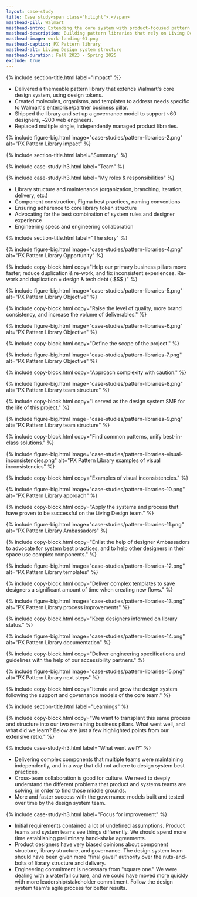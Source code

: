 ```yaml
---
layout: case-study
title: Case study<span class="hilight">.</span>
masthead-pill: Walmart
masthead-intro: Extending the core system with product-focused pattern libraries
masthead-description: Building pattern libraries that rely on Living Design foundations, and serve Walmart's core business pillars.
masthead-image: work-landing-01.png
masthead-caption: PX Pattern library
masthead-alt: Living Design system structure
masthead-duration: Fall 2023 - Spring 2025 
exclude: true
---
```


{% include section-title.html label="Impact" %}

- Delivered a themeable pattern library that extends Walmart's core design system, using design tokens.
- Created molecules, organisms, and templates to address needs specific to Walmart's enterprise/partner business pillar.
- Shipped the library and set up a governance model to support ~60 designers, ~200 web engineers.
- Replaced multiple single, independently managed product libraries.

{% include figure-big.html image="case-studies/pattern-libraries-2.png" alt="PX Pattern Library impact" %}

{% include section-title.html label="Summary" %}

{% include case-study-h3.html label="Team" %}

{% include case-study-h3.html label="My roles & responsibilities" %}

- Library structure and maintenance (organization, branching, iteration, delivery, etc.)
- Component construction, Figma best practices, naming conventions
- Ensuring adherence to core library token structure
- Advocating for the best combination of system rules and designer experience
- Engineering specs and engineering collaboration

{% include section-title.html label="The story" %}

{% include figure-big.html image="case-studies/pattern-libraries-4.png" alt="PX Pattern Library Opportunity" %}

{% include copy-block.html copy="Help our primary business pillars move faster, reduce duplication & re-work, and fix inconsistent experiences. Re-work and duplication = design & tech debt ( $$$ )" %}

{% include figure-big.html image="case-studies/pattern-libraries-5.png" alt="PX Pattern Library Objective" %}

{% include copy-block.html copy="Raise the level of quality, more brand consistency, and increase the volume of deliverables." %}

{% include figure-big.html image="case-studies/pattern-libraries-6.png" alt="PX Pattern Library Objective" %}

{% include copy-block.html copy="Define the scope of the project." %}

{% include figure-big.html image="case-studies/pattern-libraries-7.png" alt="PX Pattern Library Objective" %}

{% include copy-block.html copy="Approach complexity with caution." %}

{% include figure-big.html image="case-studies/pattern-libraries-8.png" alt="PX Pattern Library team structure" %}

{% include copy-block.html copy="I served as the design system SME for the life of this project." %}

{% include figure-big.html image="case-studies/pattern-libraries-9.png" alt="PX Pattern Library team structure" %}

{% include copy-block.html copy="Find common patterns, unify best-in-class solutions." %}

{% include figure-big.html image="case-studies/pattern-libraries-visual-inconsistencies.png" alt="PX Pattern Library examples of visual inconsistencies" %}

{% include copy-block.html copy="Examples of visual inconsistencies." %}

{% include figure-big.html image="case-studies/pattern-libraries-10.png" alt="PX Pattern Library approach" %}

{% include copy-block.html copy="Apply the systems and process that have proven to be successful on the Living Design team." %}

{% include figure-big.html image="case-studies/pattern-libraries-11.png" alt="PX Pattern Library Ambassadors" %}

{% include copy-block.html copy="Enlist the help of designer Ambassadors to advocate for system best practices, and to help other designers in their space use complex components." %}

{% include figure-big.html image="case-studies/pattern-libraries-12.png" alt="PX Pattern Library templates" %}

{% include copy-block.html copy="Deliver complex templates to save designers a significant amount of time when creating new flows." %}

{% include figure-big.html image="case-studies/pattern-libraries-13.png" alt="PX Pattern Library process improvements" %}

{% include copy-block.html copy="Keep designers informed on library status." %}

{% include figure-big.html image="case-studies/pattern-libraries-14.png" alt="PX Pattern Library documentation" %}

{% include copy-block.html copy="Deliver engineering specifications and guidelines with the help of our accessibility partners." %}

{% include figure-big.html image="case-studies/pattern-libraries-15.png" alt="PX Pattern Library next steps" %}

{% include copy-block.html copy="Iterate and grow the design system following the support and governance models of the core team." %}

{% include section-title.html label="Learnings" %}

{% include copy-block.html copy="We want to transplant this same process and structure into our two remaining business pillars. What went well, and what did we learn? Below are just a few highlighted points from our extensive retro." %}

{% include case-study-h3.html label="What went well?" %}

- Delivering complex components that multiple teams were maintaining independently, and in a way that did not adhere to design system best practices.
- Cross-team collaboration is good for culture. We need to deeply understand the different problems that product and systems teams are solving, in order to find those middle grounds.
- More and faster success with the governance models built and tested over time by the design system team.

{% include case-study-h3.html label="Focus for improvement" %}

- Initial requirements contained a lot of undefined assumptions. Product teams and system teams see things differently. We should spend more time establishing preliminary hand-shake agreements.
- Product designers have very biased opinions about component structure, library structure, and governance. The design system team should have been given more "final gavel" authority over the nuts-and-bolts of library structure and delivery.
- Engineering commitment is necessary from "square one." We were dealing with a waterfall culture, and we could have moved more quickly with more leadership/stakeholder commitment. Follow the design system team's agile process for better results.

<!--
{% include figure-big.html image="case-studies/pattern-libraries-retro.png" caption="Project retro to reflect on successes and learnings" %}
-->